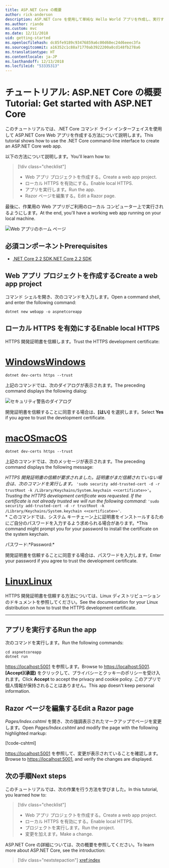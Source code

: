 ```yaml
---
title: ASP.NET Core の概要
author: rick-anderson
description: ASP.NET Core を使用して単純な Hello World アプリを作成し、実行する簡単なチュートリアルです。
ms.author: riande
ms.custom: mvc
ms.date: 12/11/2018
uid: getting-started
ms.openlocfilehash: dc85fe9189c93476859a6c00d60ec24d6eeec3fa
ms.sourcegitcommit: a16352c1c88a71770ab3922200a8cd148fb278a6
ms.translationtype: HT
ms.contentlocale: ja-JP
ms.lasthandoff: 12/13/2018
ms.locfileid: "53335313"
---
```

# <a name="tutorial-get-started-with-aspnet-core"></a><span data-ttu-id="52bc0-103">チュートリアル: ASP.NET Core の概要</span><span class="sxs-lookup"><span data-stu-id="52bc0-103">Tutorial: Get started with ASP.NET Core</span></span>

<span data-ttu-id="52bc0-104">このチュートリアルでは、.NET Core コマンド ライン インターフェイスを使用して ASP.NET Core Web アプリを作成する方法について説明します。</span><span class="sxs-lookup"><span data-stu-id="52bc0-104">This tutorial shows how to use the .NET Core command-line interface to create an ASP.NET Core web app.</span></span>

<span data-ttu-id="52bc0-105">以下の方法について説明します。</span><span class="sxs-lookup"><span data-stu-id="52bc0-105">You'll learn how to:</span></span>

> [!div class="checklist"]
> * <span data-ttu-id="52bc0-106">Web アプリ プロジェクトを作成する。</span><span class="sxs-lookup"><span data-stu-id="52bc0-106">Create a web app project.</span></span>
> * <span data-ttu-id="52bc0-107">ローカル HTTPS を有効にする。</span><span class="sxs-lookup"><span data-stu-id="52bc0-107">Enable local HTTPS.</span></span>
> * <span data-ttu-id="52bc0-108">アプリを実行します。</span><span class="sxs-lookup"><span data-stu-id="52bc0-108">Run the app.</span></span>
> * <span data-ttu-id="52bc0-109">Razor ページを編集する。</span><span class="sxs-lookup"><span data-stu-id="52bc0-109">Edit a Razor page.</span></span>

<span data-ttu-id="52bc0-110">最後に、作業用の Web アプリがご利用のローカル コンピューター上で実行されるようにします。</span><span class="sxs-lookup"><span data-stu-id="52bc0-110">At the end, you'll have a working web app running on your local machine.</span></span>

![Web アプリのホーム ページ](_static/home-page.png)

## <a name="prerequisites"></a><span data-ttu-id="52bc0-112">必須コンポーネント</span><span class="sxs-lookup"><span data-stu-id="52bc0-112">Prerequisites</span></span>

* [<span data-ttu-id="52bc0-113">.NET Core 2.2 SDK</span><span class="sxs-lookup"><span data-stu-id="52bc0-113">.NET Core 2.2 SDK</span></span>](https://www.microsoft.com/net/download/all)

## <a name="create-a-web-app-project"></a><span data-ttu-id="52bc0-114">Web アプリ プロジェクトを作成する</span><span class="sxs-lookup"><span data-stu-id="52bc0-114">Create a web app project</span></span>

<span data-ttu-id="52bc0-115">コマンド シェルを開き、次のコマンドを入力します。</span><span class="sxs-lookup"><span data-stu-id="52bc0-115">Open a command shell, and enter the following command:</span></span>

```console
dotnet new webapp -o aspnetcoreapp
```

## <a name="enable-local-https"></a><span data-ttu-id="52bc0-116">ローカル HTTPS を有効にする</span><span class="sxs-lookup"><span data-stu-id="52bc0-116">Enable local HTTPS</span></span>

<span data-ttu-id="52bc0-117">HTTPS 開発証明書を信頼します。</span><span class="sxs-lookup"><span data-stu-id="52bc0-117">Trust the HTTPS development certificate:</span></span>

# <a name="windowstabwindows"></a>[<span data-ttu-id="52bc0-118">Windows</span><span class="sxs-lookup"><span data-stu-id="52bc0-118">Windows</span></span>](#tab/windows)

```console
dotnet dev-certs https --trust
```

<span data-ttu-id="52bc0-119">上記のコマンドでは、次のダイアログが表示されます。</span><span class="sxs-lookup"><span data-stu-id="52bc0-119">The preceding command displays the following dialog:</span></span>

![セキュリティ警告のダイアログ](_static/cert.png)

<span data-ttu-id="52bc0-121">開発証明書を信頼することに同意する場合は、**[はい]** を選択します。</span><span class="sxs-lookup"><span data-stu-id="52bc0-121">Select **Yes** if you agree to trust the development certificate.</span></span>

# <a name="macostabmacos"></a>[<span data-ttu-id="52bc0-122">macOS</span><span class="sxs-lookup"><span data-stu-id="52bc0-122">macOS</span></span>](#tab/macos)

```console
dotnet dev-certs https --trust
```

<span data-ttu-id="52bc0-123">上記のコマンドでは、次のメッセージが表示されます。</span><span class="sxs-lookup"><span data-stu-id="52bc0-123">The preceding command displays the following message:</span></span>

<span data-ttu-id="52bc0-124">*HTTPS 開発証明書の信頼が要求されました。証明書がまだ信頼されていない場合は、次のコマンドを実行します。* `'sudo security add-trusted-cert -d -r trustRoot -k /Library/Keychains/System.keychain <<certificate>>'`。</span><span class="sxs-lookup"><span data-stu-id="52bc0-124">*Trusting the HTTPS development certificate was requested. If the certificate is not already trusted we will run the following command:* `'sudo security add-trusted-cert -d -r trustRoot -k /Library/Keychains/System.keychain <<certificate>>'`.</span></span>  
<span data-ttu-id="52bc0-125">\* このコマンドでは、システム キーチェーン上に証明書をインストールするためにご自分のパスワードを入力するよう求められる場合があります。</span><span class="sxs-lookup"><span data-stu-id="52bc0-125">\*This command might prompt you for your password to install the certificate on the system keychain.</span></span>

<span data-ttu-id="52bc0-126">パスワード:\*</span><span class="sxs-lookup"><span data-stu-id="52bc0-126">Password:\*</span></span>

<span data-ttu-id="52bc0-127">開発証明書を信頼することに同意する場合は、パスワードを入力します。</span><span class="sxs-lookup"><span data-stu-id="52bc0-127">Enter your password if you agree to trust the development certificate.</span></span>

# <a name="linuxtablinux"></a>[<span data-ttu-id="52bc0-128">Linux</span><span class="sxs-lookup"><span data-stu-id="52bc0-128">Linux</span></span>](#tab/linux)

<span data-ttu-id="52bc0-129">HTTPS 開発証明書を信頼する方法については、Linux ディストリビューションのドキュメントを参照してください。</span><span class="sxs-lookup"><span data-stu-id="52bc0-129">See the documentation for your Linux distribution on how to trust the HTTPS development certificate.</span></span>

---

## <a name="run-the-app"></a><span data-ttu-id="52bc0-130">アプリを実行する</span><span class="sxs-lookup"><span data-stu-id="52bc0-130">Run the app</span></span>

<span data-ttu-id="52bc0-131">次のコマンドを実行します。</span><span class="sxs-lookup"><span data-stu-id="52bc0-131">Run the following commands:</span></span>

```console
cd aspnetcoreapp
dotnet run
```

<span data-ttu-id="52bc0-132">[https://localhost:5001](https://localhost:5001) を参照します。</span><span class="sxs-lookup"><span data-stu-id="52bc0-132">Browse to [https://localhost:5001](https://localhost:5001).</span></span> <span data-ttu-id="52bc0-133">**[Accept]\(承認\)** をクリックして、プライバシーとクッキーのポリシーを受け入れます。</span><span class="sxs-lookup"><span data-stu-id="52bc0-133">Click **Accept** to accept the privacy and cookie policy.</span></span> <span data-ttu-id="52bc0-134">このアプリで個人情報が保持されることはありません。</span><span class="sxs-lookup"><span data-stu-id="52bc0-134">This app doesn't keep personal information.</span></span>

## <a name="edit-a-razor-page"></a><span data-ttu-id="52bc0-135">Razor ページを編集する</span><span class="sxs-lookup"><span data-stu-id="52bc0-135">Edit a Razor page</span></span>

<span data-ttu-id="52bc0-136">*Pages/Index.cshtml* を開き、次の強調表示されたマークアップでページを変更します。</span><span class="sxs-lookup"><span data-stu-id="52bc0-136">Open *Pages/Index.cshtml* and modify the page with the following highlighted markup:</span></span>

[!code-cshtml[](sample/index.cshtml?highlight=9)]

<span data-ttu-id="52bc0-137">[https://localhost:5001](https://localhost:5001) を参照して、変更が表示されていることを確認します。</span><span class="sxs-lookup"><span data-stu-id="52bc0-137">Browse to [https://localhost:5001](https://localhost:5001), and verify the changes are displayed.</span></span>

## <a name="next-steps"></a><span data-ttu-id="52bc0-138">次の手順</span><span class="sxs-lookup"><span data-stu-id="52bc0-138">Next steps</span></span>

<span data-ttu-id="52bc0-139">このチュートリアルでは、次の作業を行う方法を学びました。</span><span class="sxs-lookup"><span data-stu-id="52bc0-139">In this tutorial, you learned how to:</span></span>

> [!div class="checklist"]
> * <span data-ttu-id="52bc0-140">Web アプリ プロジェクトを作成する。</span><span class="sxs-lookup"><span data-stu-id="52bc0-140">Create a web app project.</span></span>
> * <span data-ttu-id="52bc0-141">ローカル HTTPS を有効にする。</span><span class="sxs-lookup"><span data-stu-id="52bc0-141">Enable local HTTPS.</span></span>
> * <span data-ttu-id="52bc0-142">プロジェクトを実行します。</span><span class="sxs-lookup"><span data-stu-id="52bc0-142">Run the project.</span></span>
> * <span data-ttu-id="52bc0-143">変更を加えます。</span><span class="sxs-lookup"><span data-stu-id="52bc0-143">Make a change.</span></span>

<span data-ttu-id="52bc0-144">ASP.NET Core の詳細については、次の概要を参照してください。</span><span class="sxs-lookup"><span data-stu-id="52bc0-144">To learn more about ASP.NET Core, see the introduction:</span></span>

> [!div class="nextstepaction"]
> <xref:index>
